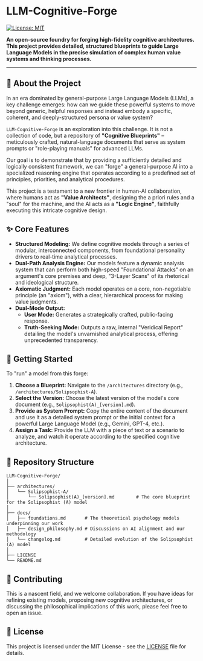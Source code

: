 # LLM-Cognitive-Forge

[![License: MIT](https://img.shields.io/badge/License-MIT-yellow.svg)](https://opensource.org/licenses/MIT)

**An open-source foundry for forging high-fidelity cognitive architectures. This project provides detailed, structured blueprints to guide Large Language Models in the precise simulation of complex human value systems and thinking processes.**

---

## 📖 About the Project

In an era dominated by general-purpose Large Language Models (LLMs), a key challenge emerges: how can we guide these powerful systems to move beyond generic, helpful responses and instead embody a specific, coherent, and deeply-structured persona or value system?

`LLM-Cognitive-Forge` is an exploration into this challenge. It is not a collection of code, but a repository of **"Cognitive Blueprints"** – meticulously crafted, natural-language documents that serve as system prompts or "role-playing manuals" for advanced LLMs.

Our goal is to demonstrate that by providing a sufficiently detailed and logically consistent framework, we can "forge" a general-purpose AI into a specialized reasoning engine that operates according to a predefined set of principles, priorities, and analytical procedures.

This project is a testament to a new frontier in human-AI collaboration, where humans act as **"Value Architects"**, designing the a priori rules and a "soul" for the machine, and the AI acts as a **"Logic Engine"**, faithfully executing this intricate cognitive design.

## ✨ Core Features

*   **Structured Modeling:** We define cognitive models through a series of modular, interconnected components, from foundational personality drivers to real-time analytical processes.
*   **Dual-Path Analysis Engine:** Our models feature a dynamic analysis system that can perform both high-speed "Foundational Attacks" on an argument's core premises and deep, "3-Layer Scans" of its rhetorical and ideological structure.
*   **Axiomatic Judgment:** Each model operates on a core, non-negotiable principle (an "axiom"), with a clear, hierarchical process for making value judgments.
*   **Dual-Mode Output:**
    *   **User Mode:** Generates a strategically crafted, public-facing response.
    *   **Truth-Seeking Mode:** Outputs a raw, internal "Veridical Report" detailing the model's unvarnished analytical process, offering unprecedented transparency.

## 🚀 Getting Started

To "run" a model from this forge:

1.  **Choose a Blueprint:** Navigate to the `/architectures` directory (e.g., `/architectures/Solipsophist-A`).
2.  **Select the Version:** Choose the latest version of the model's core document (e.g., `Solipsophist(A)_[version].md`).
3.  **Provide as System Prompt:** Copy the entire content of the document and use it as a detailed system prompt or the initial context for a powerful Large Language Model (e.g., Gemini, GPT-4, etc.).
4.  **Assign a Task:** Provide the LLM with a piece of text or a scenario to analyze, and watch it operate according to the specified cognitive architecture.

## 📂 Repository Structure

```
LLM-Cognitive-Forge/
│
├── architectures/
│   └── Solipsophist-A/
│       └── Solipsophist(A)_[version].md        # The core blueprint for the Solipsophist (A) model
│
├── docs/
│   ├── foundations.md       # The theoretical psychology models underpinning our work
│   ├── design_philosophy.md # Discussions on AI alignment and our methodology
│   └── changelog.md         # Detailed evolution of the Solipsophist (A) model
│
├── LICENSE
└── README.md
```

## 🤝 Contributing

This is a nascent field, and we welcome collaboration. If you have ideas for refining existing models, proposing new cognitive architectures, or discussing the philosophical implications of this work, please feel free to open an issue.

## 📄 License

This project is licensed under the MIT License - see the [LICENSE](LICENSE) file for details.
